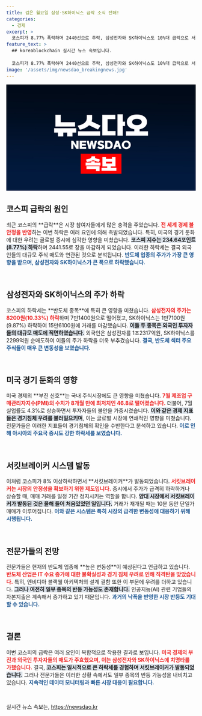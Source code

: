 ```yaml
---
title: 검은 월요일 삼성·SK하이닉스 급락 소식 전해!
categories:
  - 경제
excerpt: >
  코스피가 8.77% 폭락하며 2440선으로 추락, 삼성전자와 SK하이닉스도 10%대 급락으로 서킷브레이커가 발동됐다. 미국 경기 침체 우려가 한국 증시에까지 충격파를 던지며 아시아 주요국 증시도 동반 하락하고 있다.
feature_text: >
  ## koreablockchain 실시간 뉴스 속보입니다.

  코스피가 8.77% 폭락하며 2440선으로 추락, 삼성전자와 SK하이닉스도 10%대 급락으로 서킷브레이커가 발동됐다. 미국 경기 침체 우려가 한국 증시에까지 충격파를 던지며 아시아 주요국 증시도 동반 하락하고 있다.
image: '/assets/img/newsdao_breakingnews.jpg'
---
```


<p><img src="/assets/img/newsdao_breakingnews.jpg" alt="koreablockchain 속보" /></p>

<h2 data-ke-size="size26">코스피 급락의 원인</h2>

<p data-ke-size="size16">최근 코스피의 **급락**은 시장 참여자들에게 많은 충격을 주었습니다. <b><span style="color: #ee2323;">전 세계 경제 불안정을 반영</span></b>하는 이번 하락은 여러 요인에 의해 촉발되었습니다. 특히, 미국의 경기 둔화에 대한 우려는 글로벌 증시에 심각한 영향을 미쳤습니다. <b><span style="background-color: #21538527;">코스피 지수는 234.64포인트(8.77%) 하락</span></b>하며 2441.55로 장을 마감하게 되었습니다. 이러한 하락세는 결국 외국인들의 대규모 주식 매도와 연관된 것으로 분석됩니다. <b><span style="color: #1a5490;">반도체 업종의 주가가 가장 큰 영향을 받으며, 삼성전자와 SK하이닉스가 큰 폭으로 하락했습니다.</span></b></p>

<p data-ke-size="size16">&nbsp;</p>

<h2 data-ke-size="size26">삼성전자와 SK하이닉스의 주가 하락</h2>

<p data-ke-size="size16">코스피의 하락세는 **반도체 종목**에 특히 큰 영향을 미쳤습니다. <b><span style="color: #ee2323;">삼성전자의 주가는 8200원(10.33%) 하락</span></b>하며 7만1400원으로 떨어졌고, SK하이닉스는 1만7100원(9.87%) 하락하여 15만6100원에 거래를 마감했습니다. <b><span style="background-color: #21538527;">이들 두 종목은 외국인 투자자들의 대규모 매도에 직면하였습니다.</span></b> 외국인은 삼성전자를 1조2317억원, SK하이닉스를 2299억원 순매도하여 이들의 주가 하락을 더욱 부추겼습니다. <b><span style="color: #1a5490;">결국, 반도체 섹터 주요 주식들이 매우 큰 변동성을 보였습니다.</span></b></p>

<p data-ke-size="size16">&nbsp;</p>

<h2 data-ke-size="size26">미국 경기 둔화의 영향</h2>

<p data-ke-size="size16">미국 경제의 **부진 신호**는 국내 주식시장에도 큰 영향을 미쳤습니다. <b><span style="color: #ee2323;">7월 제조업 구매관리자지수(PMI)의 수치가 8개월 만에 최저치인 46.8로 떨어졌습니다.</span></b> 더불어, 7월 실업률도 4.3%로 상승하면서 투자자들의 불안을 가중시켰습니다. <b><span style="background-color: #21538527;">이와 같은 경제 지표들은 경기침체 우려를 불러일으키며</span></b>, 이는 글로벌 시장에 연쇄적인 영향을 미쳤습니다. 전문가들은 이러한 지표들이 경기침체의 확인을 수반한다고 분석하고 있습니다. <b><span style="color: #1a5490;">이로 인해 아시아의 주요국 증시도 강한 하락세를 보였습니다.</span></b></p>

<p data-ke-size="size16">&nbsp;</p>

<h2 data-ke-size="size26">서킷브레이커 시스템 발동</h2>

<p data-ke-size="size16">이처럼 코스피가 8% 이상하락하면서 **서킷브레이커**가 발동되었습니다. <b><span style="color: #ee2323;">서킷브레이커는 시장의 안정성을 확보하기 위한 제도입니다.</span></b> 증시에서 주가가 급격히 하락하거나 상승할 때, 매매 거래를 일정 기간 정지시키는 역할을 합니다. <b><span style="background-color: #21538527;">양대 시장에서 서킷브레이커가 발동된 것은 올해 들어 처음있었던 일입니다.</span></b> 거래가 재개될 때는 10분 동안 단일가 매매가 이루어집니다. <b><span style="color: #1a5490;">이와 같은 시스템은 특히 시장의 급격한 변동성에 대응하기 위해 시행됩니다.</span></b></p>

<p data-ke-size="size16">&nbsp;</p>

<h2 data-ke-size="size26">전문가들의 전망</h2>

<p data-ke-size="size16">전문가들은 현재의 반도체 업종에 **높은 변동성**이 예상된다고 언급하고 있습니다. <b><span style="color: #ee2323;">반도체 산업은 IT 수요 증가에 대한 불확실성과 경기 침체 우려로 인해 직격탄을 맞았습니다.</span></b> 특히, 엔비디아 블랙웰 아키텍처의 설계 결함 또한 이 부문에 우려를 더하고 있습니다. <b><span style="background-color: #21538527;">그러나 여전히 일부 종목의 반등 가능성도 존재합니다.</span></b> 인공지능(AI) 관련 기업들의 자본지출은 계속해서 증가하고 있기 때문입니다. <b><span style="color: #1a5490;">과거의 낙폭을 반영한 시장 반등도 기대할 수 있습니다.</span></b></p>

<p data-ke-size="size16">&nbsp;</p>

<h2 data-ke-size="size26">결론</h2>

<p data-ke-size="size16">이번 코스피의 급락은 여러 요인이 복합적으로 작용한 결과로 보입니다. <b><span style="color: #ee2323;">미국 경제의 부진과 외국인 투자자들의 매도가 주효했으며, 이는 삼성전자와 SK하이닉스에 치명타를 가했습니다.</span></b> 결국, <b><span style="background-color: #21538527;">코스피는 일시적으로 큰 하락세를 경험하며 서킷브레이커가 발동되었습니다.</span></b> 그러나 전문가들은 이러한 상황 속에서도 일부 종목의 반등 가능성을 내비치고 있습니다. <b><span style="color: #1a5490;">지속적인 데이터 모니터링과 빠른 시장 대응이 필요합니다.</span></b></p>

<p data-ke-size="size16">&nbsp;</p>
실시간 뉴스 속보는, <a href="https://newsdao.kr" rel="dofollow">https://newsdao.kr</a>


